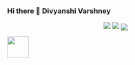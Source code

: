### Hi there 👋 Divyanshi Varshney

<p align="center">
<img src="https://github-readme-stats.vercel.app/api?username=divyanshi-varshney2002&show_icons=true&theme=dark&hide_border=true&&count_private=true&include_all_commits=true" />
<img src="https://github-readme-stats.vercel.app/api/top-langs?username=divyanshi-varshney2002&show_icons=true&theme=dark&locale=en&layout=compact"/>
<img align="center" src="https://github-readme-streak-stats.herokuapp.com/?user=divyanshi-varshney2002&theme=dark&locale=en&layout=compact" />
</p>
<a href="https://www.instagram.com/_divyanshi_varshney_/">
  <img height="50" src="https://user-images.githubusercontent.com/46517096/166974368-9798f39f-1f46-499c-b14e-81f0a3f83a06.png"/>
</a>
